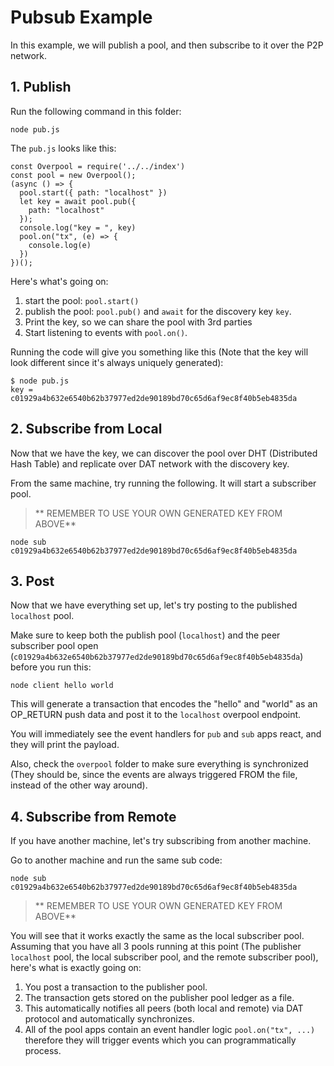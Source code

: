 # Pubsub Example

In this example, we will publish a pool, and then subscribe to it over the P2P network.

## 1. Publish

Run the following command in this folder:

```
node pub.js
```

The `pub.js` looks like this:

```
const Overpool = require('../../index')
const pool = new Overpool();
(async () => {
  pool.start({ path: "localhost" })
  let key = await pool.pub({
    path: "localhost"
  });
  console.log("key = ", key)
  pool.on("tx", (e) => {
    console.log(e)
  })
})();
```

Here's what's going on:

1. start the pool: `pool.start()`
2. publish the pool: `pool.pub()` and `await` for the discovery key `key`.
3. Print the key, so we can share the pool with 3rd parties
4. Start listening to events with `pool.on()`.

Running the code will give you something like this (Note that the key will look different since it's always uniquely generated):

```
$ node pub.js
key =  c01929a4b632e6540b62b37977ed2de90189bd70c65d6af9ec8f40b5eb4835da
```


## 2. Subscribe from Local

Now that we have the key, we can discover the pool over DHT (Distributed Hash Table) and replicate over DAT network with the discovery key.

From the same machine, try running the following. It will start a subscriber pool.

> ** REMEMBER TO USE YOUR OWN GENERATED KEY FROM ABOVE**

```
node sub c01929a4b632e6540b62b37977ed2de90189bd70c65d6af9ec8f40b5eb4835da
```

## 3. Post

Now that we have everything set up, let's try posting to the published `localhost` pool.

Make sure to keep both the publish pool (`localhost`) and the peer subscriber pool open (`c01929a4b632e6540b62b37977ed2de90189bd70c65d6af9ec8f40b5eb4835da`) before you run this:

```
node client hello world
```

This will generate a transaction that encodes the "hello" and "world" as an OP_RETURN push data and post it to the `localhost` overpool endpoint.

You will immediately see the event handlers for `pub` and `sub` apps react, and they will print the payload.

Also, check the `overpool` folder to make sure everything is synchronized (They should be, since the events are always triggered FROM the file, instead of the other way around).

## 4. Subscribe from Remote

If you have another machine, let's try subscribing from another machine.

Go to another machine and run the same sub code:

```
node sub c01929a4b632e6540b62b37977ed2de90189bd70c65d6af9ec8f40b5eb4835da
```

> ** REMEMBER TO USE YOUR OWN GENERATED KEY FROM ABOVE**

You will see that it works exactly the same as the local subscriber pool. Assuming that you have all 3 pools running at this point (The publisher `localhost` pool, the local subscriber pool, and the remote subscriber pool), here's what is exactly going on:

1. You post a transaction to the publisher pool.
2. The transaction gets stored on the publisher pool ledger as a file.
3. This automatically notifies all peers (both local and remote) via DAT protocol and automatically synchronizes.
4. All of the pool apps contain an event handler logic `pool.on("tx", ...)` therefore they will trigger events which you can programmatically process.
